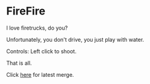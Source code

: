 # FireFire
I love firetrucks, do you?

Unfortunately, you don't drive, you just play with water.

Controls:
Left click to shoot.

That is all.

Click [here](https://github.com/kuronekokami/FireFire/commit/78b850015448a5904a07966796f9ef5c9fa4f754) for latest merge.

